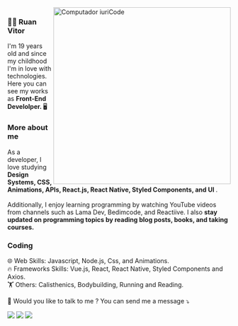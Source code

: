 <img src="https://raw.githubusercontent.com/MicaelliMedeiros/micaellimedeiros/master/image/computer-illustration.png" min-width="400px" max-width="400px" width="400px" align="right" alt="Computador iuriCode">

<h3> 👨‍💻 Ruan Vitor </h3>

<p align="left"> 
   I'm 19 years old and since my childhood I'm in love with technologies.
   Here you can see my works as <strong> Front-End Develolper. </strong> 🖥️
</p>

<h3> More about me </h3>

<p align="left">
  As a developer, I love studying <strong> Design Systems, CSS, Animations, APIs, React.js, React Native, Styled Components, and UI </strong>. <br><br> Additionally, I enjoy learning programming by watching YouTube videos from channels such as Lama Dev, Bedimcode, and Reactiive. I also <strong>stay updated on programming topics by reading blog posts, books, and taking courses.</strong>
</p>

<h3> Coding </h3>

<p align="left">
  🌐 Web Skills: Javascript, Node.js, Css, and Animations. <br>
  🔥 Frameworks Skills: Vue.js, React, React Native, Styled Components and Axios. <br>
  🏋️ Others: Calisthenics, Bodybuilding, Running and Reading.
</p>

<p align="left">
  💌 Would you like to talk to me ? You can send me a message ⤵️
</p>

<p align="left">
  <a href="ruanvelpidio@hotmail.com" alt="Gmail">
  <img src="https://img.shields.io/badge/-Gmail-FF0000?style=flat-square&labelColor=FF0000&logo=gmail&logoColor=white&link=LINK-DO-SEU-EMAIL" /></a>

  <a href="https://www.linkedin.com/in/ruan-vitor-elpídio-61232b1b7/" alt="Linkedin">
  <img src="https://img.shields.io/badge/-Linkedin-0e76a8?style=flat-square&logo=Linkedin&logoColor=white&link=LINK-DO-SEU-LINKEDIN" /></a>

  <a href="https://dev.to/ruanvitor" alt="DevTo">
  <img src="https://img.shields.io/badge/dev.to-0A0A0A?style=flat-square&logo=devdotto&logoColor=white"/>
  <a/>
</p>  

